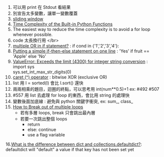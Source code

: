 1. 可以用 print 在 Stdout 看結果</br>
2. 別宣告太多變數，讓單一變數覆蓋</br>
3. [sliding window](https://www.geeksforgeeks.org/window-sliding-technique/)</br>
4. [Time Complexity of the Built-in Python Functions](https://medium.com/@nedspnt/how-to-make-your-code-run-faster-time-complexity-of-the-built-in-python-functions-38a415008fa2)</br>
5. The easiest way to reduce the time complexity is to avoid a for loop whenever possible.</br>
6. code 太長換行用 \</br>
7. [multiple OR in if statement?](https://stackoverflow.com/questions/17615020/what-is-the-best-approach-in-python-multiple-or-or-in-in-if-statement) : if cond in {'1','2','3','4'}:
8. [Putting a simple if-then-else statement on one line](https://stackoverflow.com/questions/2802726/putting-a-simple-if-then-else-statement-on-one-line) : 'Yes' if fruit == 'Apple' else 'No'</br>
9. [ValueError: Exceeds the limit (4300) for integer string conversion](https://stackoverflow.com/questions/73693104/valueerror-exceeds-the-limit-4300-for-integer-string-conversion) :</br>
   import sys</br>
   sys.set_int_max_str_digits(0)</br>
10. [caret (^) operator](https://stackoverflow.com/questions/2451386/what-does-the-caret-operator-do) : bitwise XOR (exclusive OR)</br>
11. list 用 l = sorted(l) 會比 l.sort() 還快</br>
12. 兩兩相乘的題目，迴圈的終點，可以思考用 int(num**0.5)+1 ex: #492 #507</br>
13. #557 用 list 去處理 for loop 的東西，會比用 string 的處理快</br>
14. 變數後面加底線 : 避免與 python 關鍵字衝突, ex: sum_, class_</br>
15. [How to Break out of multiple loops](https://www.geeksforgeeks.org/how-to-break-out-of-multiple-loops-in-python/?fbclid=IwAR3pOpp323cET1hE3HCNsOWO6sEwOpzrfwQzFpXx4lnzq4L6IN_V9v2OLMQ)
      * 若有多層 loops, break 只會跳出最內層
      * 若要一次跳出整個 loops
         * return
         * else: continue
         * use a flag variable

16.[What is the difference between dict and collections.defaultdict?](https://www.google.com/search?q=difference+between+defaultdict+and+dict&rlz=1C1CHBF_zh-TWTW1031TW1031&oq=&gs_lcrp=EgZjaHJvbWUqDAgBECMYJxjqAhiMBDIMCAAQIxgnGOoCGIwEMgwIARAjGCcY6gIYjAQyDAgCECMYJxjqAhiMBDIMCAMQIxgnGOoCGIwEMgwIBBAjGCcY6gIYjAQyDAgFECMYJxjqAhiMBDIMCAYQIxgnGOoCGIwEMgwIBxAjGCcY6gIYjATSAQgzNjAzajBqOagCCLACAQ&sourceid=chrome&ie=UTF-8): defaultdict will "default" a value if that key has not been set yet</br>
